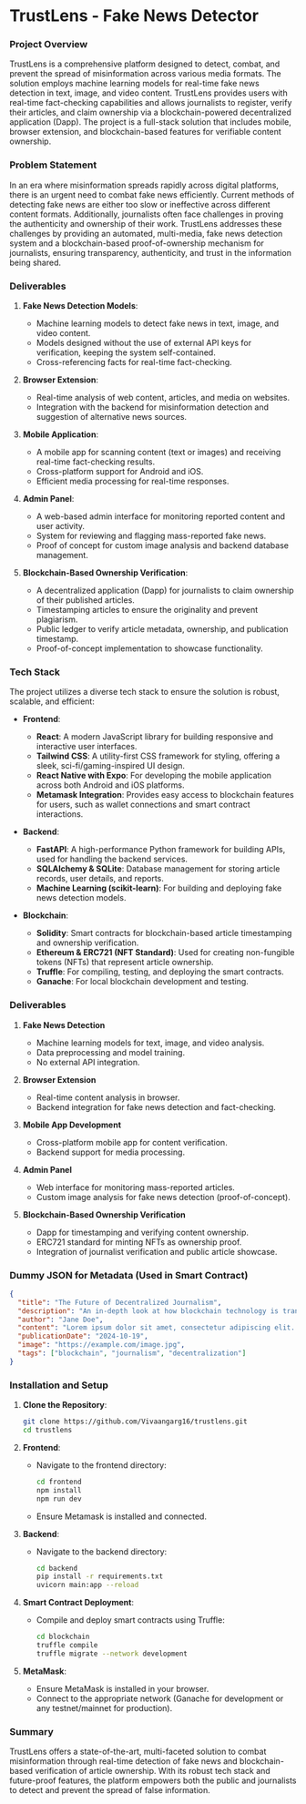 # TrustLens - Fake News Detector

### Project Overview
TrustLens is a comprehensive platform designed to detect, combat, and prevent the spread of misinformation across various media formats. The solution employs machine learning models for real-time fake news detection in text, image, and video content. TrustLens provides users with real-time fact-checking capabilities and allows journalists to register, verify their articles, and claim ownership via a blockchain-powered decentralized application (Dapp). The project is a full-stack solution that includes mobile, browser extension, and blockchain-based features for verifiable content ownership.

### Problem Statement
In an era where misinformation spreads rapidly across digital platforms, there is an urgent need to combat fake news efficiently. Current methods of detecting fake news are either too slow or ineffective across different content formats. Additionally, journalists often face challenges in proving the authenticity and ownership of their work. TrustLens addresses these challenges by providing an automated, multi-media, fake news detection system and a blockchain-based proof-of-ownership mechanism for journalists, ensuring transparency, authenticity, and trust in the information being shared.

### Deliverables
1. **Fake News Detection Models**:
   - Machine learning models to detect fake news in text, image, and video content.
   - Models designed without the use of external API keys for verification, keeping the system self-contained.
   - Cross-referencing facts for real-time fact-checking.
   
2. **Browser Extension**:
   - Real-time analysis of web content, articles, and media on websites.
   - Integration with the backend for misinformation detection and suggestion of alternative news sources.
   
3. **Mobile Application**:
   - A mobile app for scanning content (text or images) and receiving real-time fact-checking results.
   - Cross-platform support for Android and iOS.
   - Efficient media processing for real-time responses.
   
4. **Admin Panel**:
   - A web-based admin interface for monitoring reported content and user activity.
   - System for reviewing and flagging mass-reported fake news.
   - Proof of concept for custom image analysis and backend database management.

5. **Blockchain-Based Ownership Verification**:
   - A decentralized application (Dapp) for journalists to claim ownership of their published articles.
   - Timestamping articles to ensure the originality and prevent plagiarism.
   - Public ledger to verify article metadata, ownership, and publication timestamp.
   - Proof-of-concept implementation to showcase functionality.

### Tech Stack
The project utilizes a diverse tech stack to ensure the solution is robust, scalable, and efficient:

- **Frontend**:
  - **React**: A modern JavaScript library for building responsive and interactive user interfaces.
  - **Tailwind CSS**: A utility-first CSS framework for styling, offering a sleek, sci-fi/gaming-inspired UI design.
  - **React Native with Expo**: For developing the mobile application across both Android and iOS platforms.
  - **Metamask Integration**: Provides easy access to blockchain features for users, such as wallet connections and smart contract interactions.

- **Backend**:
  - **FastAPI**: A high-performance Python framework for building APIs, used for handling the backend services.
  - **SQLAlchemy & SQLite**: Database management for storing article records, user details, and reports.
  - **Machine Learning (scikit-learn)**: For building and deploying fake news detection models.


- **Blockchain**:
  - **Solidity**: Smart contracts for blockchain-based article timestamping and ownership verification.
  - **Ethereum & ERC721 (NFT Standard)**: Used for creating non-fungible tokens (NFTs) that represent article ownership.
  - **Truffle**: For compiling, testing, and deploying the smart contracts.
  - **Ganache**: For local blockchain development and testing.

### Deliverables

1. **Fake News Detection**
   - Machine learning models for text, image, and video analysis.
   - Data preprocessing and model training.
   - No external API integration.

2. **Browser Extension**
   - Real-time content analysis in browser.
   - Backend integration for fake news detection and fact-checking.

3. **Mobile App Development**
   - Cross-platform mobile app for content verification.
   - Backend support for media processing.

4. **Admin Panel**
   - Web interface for monitoring mass-reported articles.
   - Custom image analysis for fake news detection (proof-of-concept).

5. **Blockchain-Based Ownership Verification**
   - Dapp for timestamping and verifying content ownership.
   - ERC721 standard for minting NFTs as ownership proof.
   - Integration of journalist verification and public article showcase.

### Dummy JSON for Metadata (Used in Smart Contract)
```json
{
  "title": "The Future of Decentralized Journalism",
  "description": "An in-depth look at how blockchain technology is transforming journalism.",
  "author": "Jane Doe",
  "content": "Lorem ipsum dolor sit amet, consectetur adipiscing elit...",
  "publicationDate": "2024-10-19",
  "image": "https://example.com/image.jpg",
  "tags": ["blockchain", "journalism", "decentralization"]
}
```

### Installation and Setup
1. **Clone the Repository**:
   ```bash
   git clone https://github.com/Vivaangarg16/trustlens.git
   cd trustlens
   ```

2. **Frontend**:
   - Navigate to the frontend directory:
     ```bash
     cd frontend
     npm install
     npm run dev
     ```
   - Ensure Metamask is installed and connected.

3. **Backend**:
   - Navigate to the backend directory:
     ```bash
     cd backend
     pip install -r requirements.txt
     uvicorn main:app --reload
     ```
   
4. **Smart Contract Deployment**:
   - Compile and deploy smart contracts using Truffle:
     ```bash
     cd blockchain
     truffle compile
     truffle migrate --network development
     ```

5. **MetaMask**:
   - Ensure MetaMask is installed in your browser.
   - Connect to the appropriate network (Ganache for development or any testnet/mainnet for production).

### Summary
TrustLens offers a state-of-the-art, multi-faceted solution to combat misinformation through real-time detection of fake news and blockchain-based verification of article ownership. With its robust tech stack and future-proof features, the platform empowers both the public and journalists to detect and prevent the spread of false information.


